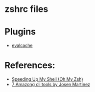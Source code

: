 # zshrc files

# Plugins

- [evalcache](https://github.com/mroth/evalcache)

# References:

- [Speeding Up My Shell (Oh My Zsh)](https://blog.mattclemente.com/2020/06/26/oh-my-zsh-slow-to-load/)
- [7 Amazong cli tools by Josen Martinez](https://www.josean.com/posts/7-amazing-cli-tools)
